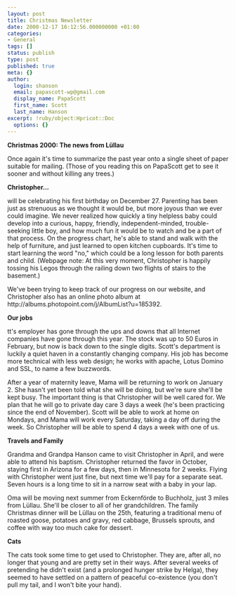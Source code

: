 ```yaml
---
layout: post
title: Christmas Newsletter
date: 2000-12-17 16:12:56.000000000 +01:00
categories:
- General
tags: []
status: publish
type: post
published: true
meta: {}
author:
  login: shanson
  email: papascott-wp@gmail.com
  display_name: PapaScott
  first_name: Scott
  last_name: Hanson
excerpt: !ruby/object:Hpricot::Doc
  options: {}
---
```

<p><b>Christmas 2000: The news from Lüllau</b></p>
<p>Once again it's time to summarize the past year onto a single sheet of paper suitable for mailing. (Those of you reading this on PapaScott get to see it sooner and without killing any trees.) </p>
<p><b>Christopher...</b></p>
<p>will be celebrating his first birthday on December 27. Parenting has been just as strenuous as we thought it would be, but more joyous than we ever could imagine. We never realized how quickly a tiny helpless baby could develop into a curious, happy, friendly, independent-minded, trouble-seeking little boy, and how much fun it would be to watch and be a part of that process. On the progress chart, he's able to stand and walk with the help of furniture, and just learned to open kitchen cupboards. It's time to start learning the word "no," which could be a long lesson for both parents and child. (Webpage note: At this very moment, Christopher is happily tossing his Legos through the railing down two flights of stairs to the basement.)</p>
<p>We've been trying to keep track of our progress on our website, and Christopher also has an online photo album at http://albums.photopoint.com/j/AlbumList?u=185392.</p>
<p><b>Our jobs</b></p>
<p>tt's employer has gone through the ups and downs that all Internet companies have gone through this year. The stock was up to 50 Euros in February, but now is back down to the single digits. Scott's department is luckily a quiet haven in a constantly changing company. His job has become more technical with less web design; he works with apache, Lotus Domino and SSL, to name a few buzzwords.</p>
<p>After a year of maternity leave, Mama will be returning to work on January 2. She hasn't yet been told what she will be doing, but we're sure she'll be kept busy. The important thing is that Christopher will be well cared for. We plan that he will go to private day care 3 days a week (he's been practicing since the end of November). Scott will be able to work at home on Mondays, and Mama will work every Saturday, taking a day off during the week. So Christopher will be able to spend 4 days a week with one of us.</p>
<p><b>Travels and Family</b></p>
<p>Grandma and Grandpa Hanson came to visit Christopher in April, and were able to attend his baptism. Christopher returned the favor in October, staying first in Arizona for a few days, then in Minnesota for 2 weeks. Flying with Christopher went just fine, but next time we'll pay for a separate seat. Seven hours is a long time to sit in a narrow seat with a baby in your lap.</p>
<p>Oma will be moving next summer from Eckernförde to Buchholz, just 3 miles from Lüllau. She'll be closer to all of her grandchildren. The family Christmas dinner will be Lüllau on the 25th, featuring a traditional menu of roasted goose, potatoes and gravy, red cabbage, Brussels sprouts, and coffee with way too much cake for dessert.</p>
<p><b>Cats</b></p>
<p>The cats took some time to get used to Christopher. They are, after all, no longer that young and are pretty set in their ways. After several weeks of pretending he didn't exist (and a prolonged hunger strike by Helga), they seemed to have settled on a pattern of peaceful co-existence (you don't pull my tail, and I won't bite your hand).</p>
